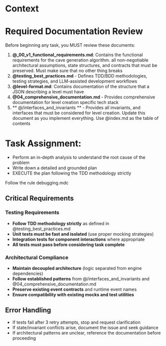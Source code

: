 # Context

# Required Documentation Review
Before beginning any task, you MUST review these documents:


1. **@_00_v1_functional_requirements.md**: Contains the functional requirements for the cave generation algorithm. all non-negotiable architectural assumptions, state structures, and contracts that must be preserved. Must make sure that no other thing breaks 
2. **@testing_best_practices.md** - Defines TDD/BDD methodologies, testing strategies, and LLM-assisted development workflows  
3. **@level-format.md**: Contains documentation of the structure that a JSON describing a level must have 
4. **@04_comprehensive_documentation.md** - Provides comprehensive documentation for level creation specific tech stack
5. **  @/interfaces_and_invariants   ** - Provides all invariants, and interfaces that must be considered for level creation. Update this document as you implement everything. Use @index.md as the table of contents


# Task Assignment:
- Perform an in-depth analysis to understand the root cause of the problem
- Write down a detailed and grounded plan 
- EXECUTE the plan following the TDD methodology strictly

Follow the rule debugging.mdc 

## Critical Requirements

### Testing Requirements
- **Follow TDD methodology strictly** as defined in  @testing_best_practices.md 
- **Unit tests must be fast and isolated** (use proper mocking strategies)
- **Integration tests for component interactions** where appropriate
- **All tests must pass before considering task complete**

### Architectural Compliance
- **Maintain decoupled architecture** (logic separated from engine dependencies)
- **Follow established patterns** from  @/interfaces_and_invariants and @04_comprehensive_documentation.md 
- **Preserve existing event contracts** and runtime event names
- **Ensure compatibility with existing mocks and test utilities**

## Error Handling
- If tests fail after 3 retry attempts, stop and request clarification
- If state/invariant conflicts arise, document the issue and seek guidance
- If architectural patterns are unclear, reference the documentation before proceeding